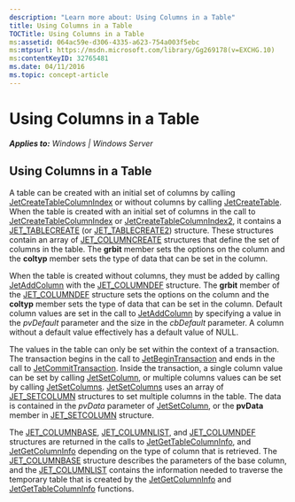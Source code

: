 ```yaml
---
description: "Learn more about: Using Columns in a Table"
title: Using Columns in a Table
TOCTitle: Using Columns in a Table
ms:assetid: 064ac59e-d306-4335-a623-754a003f5ebc
ms:mtpsurl: https://msdn.microsoft.com/library/Gg269178(v=EXCHG.10)
ms:contentKeyID: 32765481
ms.date: 04/11/2016
ms.topic: concept-article
---
```


# Using Columns in a Table


_**Applies to:** Windows | Windows Server_

## Using Columns in a Table

A table can be created with an initial set of columns by calling [JetCreateTableColumnIndex](./jetcreatetablecolumnindex-function.md) or without columns by calling [JetCreateTable](./jetcreatetable-function.md). When the table is created with an initial set of columns in the call to [JetCreateTableColumnIndex](./jetcreatetablecolumnindex-function.md) or [JetCreateTableColumnIndex2](./jetcreatetablecolumnindex2-function.md), it contains a [JET_TABLECREATE](./jet-tablecreate-structure.md) (or [JET_TABLECREATE2](./jet-tablecreate2-structure.md)) structure. These structures contain an array of [JET_COLUMNCREATE](./jet-columncreate-structure.md) structures that define the set of columns in the table. The **grbit** member sets the options on the column and the **coltyp** member sets the type of data that can be set in the column.

When the table is created without columns, they must be added by calling [JetAddColumn](./jetaddcolumn-function.md) with the [JET_COLUMNDEF](./jet-columndef-structure.md) structure. The **grbit** member of the [JET_COLUMNDEF](./jet-columndef-structure.md) structure sets the options on the column and the **coltyp** member sets the type of data that can be set in the column. Default column values are set in the call to [JetAddColumn](./jetaddcolumn-function.md) by specifying a value in the *pvDefault* parameter and the size in the *cbDefault* parameter. A column without a default value effectively has a default value of NULL.

The values in the table can only be set within the context of a transaction. The transaction begins in the call to [JetBeginTransaction](./jetbegintransaction-function.md) and ends in the call to [JetCommitTransaction](./jetcommittransaction-function.md). Inside the transaction, a single column value can be set by calling [JetSetColumn](./jetsetcolumn-function.md), or multiple columns values can be set by calling [JetSetColumns](./jetsetcolumns-function.md). [JetSetColumns](./jetsetcolumns-function.md) uses an array of [JET_SETCOLUMN](./jet-setcolumn-structure.md) structures to set multiple columns in the table. The data is contained in the *pvData* parameter of [JetSetColumn](./jetsetcolumn-function.md), or the **pvData** member in [JET_SETCOLUMN](./jet-setcolumn-structure.md) structure.

The [JET_COLUMNBASE](./jet-columnbase-structure.md), [JET_COLUMNLIST](./jet-columnlist-structure.md), and [JET_COLUMNDEF](./jet-columndef-structure.md) structures are returned in the calls to [JetGetTableColumnInfo](./jetgettablecolumninfo-function.md), and [JetGetColumnInfo](./jetgetcolumninfo-function.md) depending on the type of column that is retrieved. The [JET_COLUMNBASE](./jet-columnbase-structure.md) structure describes the parameters of the base column, and the [JET_COLUMNLIST](./jet-columnlist-structure.md) contains the information needed to traverse the temporary table that is created by the [JetGetColumnInfo](./jetgetcolumninfo-function.md) and [JetGetTableColumnInfo](./jetgettablecolumninfo-function.md) functions.
